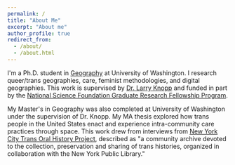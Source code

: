 ```yaml
---
permalink: /
title: "About Me"
excerpt: "About me"
author_profile: true
redirect_from:
  - /about/
  - /about.html
---
```

I'm a Ph.D. student in [Geography](http://geography.washington.edu/) at University of Washington. I research queer/trans geographies, care, feminist methodologies, and digital geographies. This work is supervised by [Dr. Larry Knopp](http://directory.tacoma.uw.edu/employee/knoppl) and funded in part by the [National Science Foundation Graduate Research Fellowship Program](http://www.nsfgrfp.org/).

My Master's in Geography was also completed at University of Washington under the supervision of Dr. Knopp. My MA thesis explored how trans people in the United States enact and experience intra-community care practices through space. This work drew from interviews from [New York City Trans Oral History Project](https://www.nyctransoralhistory.org/), described as "a community archive devoted to the collection, preservation and sharing of trans histories, organized in collaboration with the New York Public Library."

